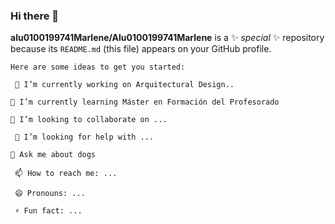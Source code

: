 ### Hi there 👋


**alu0100199741Marlene/Alu0100199741Marlene** is a ✨ _special_ ✨ repository because its `README.md` (this file) appears on your GitHub profile.

    Here are some ideas to get you started:

     🔭 I’m currently working on Arquitectural Design..

    🌱 I’m currently learning Máster en Formación del Profesorado

    👯 I’m looking to collaborate on ...

     🤔 I’m looking for help with ...

    💬 Ask me about dogs

     📫 How to reach me: ...

     😄 Pronouns: ...

     ⚡ Fun fact: ...


